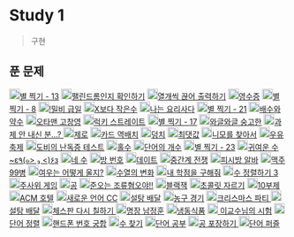 # Study 1
> 구현

## 푼 문제
<a href="https://www.acmicpc.net/problem/2523"><img src="https://static.solved.ac/tier_small/3.svg" width="19px" height="19px"/>별 찍기 - 13</a>
<a href="https://www.acmicpc.net/problem/10988"><img src="https://static.solved.ac/tier_small/5.svg" width="19px" height="19px"/>팰린드롬인지 확인하기</a>
<a href="https://www.acmicpc.net/problem/11721"><img src="https://static.solved.ac/tier_small/4.svg" width="19px" height="19px"/>열개씩 끊어 출력하기</a>
<a href="https://www.acmicpc.net/problem/5565"><img src="https://static.solved.ac/tier_small/3.svg" width="19px" height="19px"/>영수증</a>
<a href="https://www.acmicpc.net/problem/2445"><img src="https://static.solved.ac/tier_small/3.svg" width="19px" height="19px"/>별 찍기 - 8</a>
<a href="https://www.acmicpc.net/problem/11365"><img src="https://static.solved.ac/tier_small/4.svg" width="19px" height="19px"/>!밀비 급일</a>
<a href="https://www.acmicpc.net/problem/10871"><img src="https://static.solved.ac/tier_small/3.svg" width="19px" height="19px"/>X보다 작은수</a>
<a href="https://www.acmicpc.net/problem/2953"><img src="https://static.solved.ac/tier_small/3.svg" width="19px" height="19px"/>나는 요리사다</a>
<a href="https://www.acmicpc.net/problem/10996"><img src="https://static.solved.ac/tier_small/4.svg" width="19px" height="19px"/>별 찍기 - 21</a>
<a href="https://www.acmicpc.net/problem/5086"><img src="https://static.solved.ac/tier_small/3.svg" width="19px" height="19px"/>배수와 약수</a>
<a href="https://www.acmicpc.net/problem/2711"><img src="https://static.solved.ac/tier_small/4.svg" width="19px" height="19px"/>오타맨 고창영</a>
<a href="https://www.acmicpc.net/problem/18406"><img src="https://static.solved.ac/tier_small/4.svg" width="19px" height="19px"/>럭키 스트레이트</a>
<a href="https://www.acmicpc.net/problem/10992"><img src="https://static.solved.ac/tier_small/3.svg" width="19px" height="19px"/>별 찍기 - 17</a>
<a href="https://www.acmicpc.net/problem/17388"><img src="https://static.solved.ac/tier_small/2.svg" width="19px" height="19px"/>와글와글 숭고한</a>
<a href="https://www.acmicpc.net/problem/5597"><img src="https://static.solved.ac/tier_small/4.svg" width="19px" height="19px"/>과제 안 내신 분...?	</a>
<a href="https://www.acmicpc.net/problem/10773"><img src="https://static.solved.ac/tier_small/7.svg" width="19px" height="19px"/>제로</a>
<a href="https://www.acmicpc.net/problem/10804"><img src="https://static.solved.ac/tier_small/4.svg" width="19px" height="19px"/>카드 역배치</a>
<a href="https://www.acmicpc.net/problem/7568"><img src="https://static.solved.ac/tier_small/6.svg" width="19px" height="19px"/>덩치</a>
<a href="https://www.acmicpc.net/problem/2562"><img src="https://static.solved.ac/tier_small/4.svg" width="19px" height="19px"/>최댓값</a>
<a href="https://www.acmicpc.net/problem/10173"><img src="https://static.solved.ac/tier_small/4.svg" width="19px" height="19px"/>니모를 찾아서</a>
<a href="https://www.acmicpc.net/problem/14720"><img src="https://static.solved.ac/tier_small/3.svg" width="19px" height="19px"/>우유 축제</a>
<a href="https://www.acmicpc.net/problem/2204"><img src="https://static.solved.ac/tier_small/6.svg" width="19px" height="19px"/>도비의 난독증 테스트</a>
<a href="https://www.acmicpc.net/problem/2576"><img src="https://static.solved.ac/tier_small/3.svg" width="19px" height="19px"/>홀수</a>
<a href="https://www.acmicpc.net/problem/1152"><img src="https://static.solved.ac/tier_small/4.svg" width="19px" height="19px"/>단어의 개수</a>
<a href="https://www.acmicpc.net/problem/13015"><img src="https://static.solved.ac/tier_small/6.svg" width="19px" height="19px"/>별 찍기 - 23</a>
<a href="https://www.acmicpc.net/problem/17294"><img src="https://static.solved.ac/tier_small/5.svg" width="19px" height="19px"/>귀여운 수~ε٩(๑> ₃ <)۶з</a>
<a href="https://www.acmicpc.net/problem/10824"><img src="https://static.solved.ac/tier_small/3.svg" width="19px" height="19px"/>네 수</a>
<a href="https://www.acmicpc.net/problem/1475"><img src="https://static.solved.ac/tier_small/6.svg" width="19px" height="19px"/>방 번호</a>
<a href="https://www.acmicpc.net/problem/1296"><img src="https://static.solved.ac/tier_small/4.svg" width="19px" height="19px"/>데이트</a>
<a href="https://www.acmicpc.net/problem/4435"><img src="https://static.solved.ac/tier_small/4.svg" width="19px" height="19px"/>중간계 전쟁</a>
<a href="https://www.acmicpc.net/problem/1453"><img src="https://static.solved.ac/tier_small/5.svg" width="19px" height="19px"/>피시방 알바</a>
<a href="https://www.acmicpc.net/problem/17293"><img src="https://static.solved.ac/tier_small/5.svg" width="19px" height="19px"/>맥주99병</a>
<a href="https://www.acmicpc.net/problem/9536"><img src="https://static.solved.ac/tier_small/6.svg" width="19px" height="19px"/>여우는 어떻게 울지?</a>
<a href="https://www.acmicpc.net/problem/1551"><img src="https://static.solved.ac/tier_small/4.svg" width="19px" height="19px"/>수열의 변화</a>
<a href="https://www.acmicpc.net/problem/10984"><img src="https://static.solved.ac/tier_small/3.svg" width="19px" height="19px"/>내 학점을 구해줘</a>
<a href="https://www.acmicpc.net/problem/10989"><img src="https://static.solved.ac/tier_small/6.svg" width="19px" height="19px"/>수 정렬하기 3</a>
<a href="https://www.acmicpc.net/problem/10103"><img src="https://static.solved.ac/tier_small/3.svg" width="19px" height="19px"/>주사위 게임</a>
<a href="https://www.acmicpc.net/problem/1547"><img src="https://static.solved.ac/tier_small/3.svg" width="19px" height="19px"/>공</a>
<a href="https://www.acmicpc.net/problem/14647"><img src="https://static.solved.ac/tier_small/5.svg" width="19px" height="19px"/>준오는 조류혐오야!!</a>
<a href="https://www.acmicpc.net/problem/2798"><img src="https://static.solved.ac/tier_small/4.svg" width="19px" height="19px"/>블랙잭</a>
<a href="https://www.acmicpc.net/problem/2163"><img src="https://static.solved.ac/tier_small/3.svg" width="19px" height="19px"/>초콜릿 자르기</a>
<a href="https://www.acmicpc.net/problem/10797"><img src="https://static.solved.ac/tier_small/2.svg" width="19px" height="19px"/>10부제</a>
<a href="https://www.acmicpc.net/problem/10250"><img src="https://static.solved.ac/tier_small/3.svg" width="19px" height="19px"/>ACM 호텔</a>
<a href="https://www.acmicpc.net/problem/19945"><img src="https://static.solved.ac/tier_small/4.svg" width="19px" height="19px"/>새로운 언어 CC</a>
<a href="https://www.acmicpc.net/problem/2839"><img src="https://static.solved.ac/tier_small/5.svg" width="19px" height="19px"/>설탕 배달</a>
<a href="https://www.acmicpc.net/problem/1159"><img src="https://static.solved.ac/tier_small/1.svg" width="19px" height="19px"/>농구 경기</a>
<a href="https://www.acmicpc.net/problem/10708"><img src="https://static.solved.ac/tier_small/1.svg" width="19px" height="19px"/>크리스마스 파티	</a>
<a href="https://www.acmicpc.net/problem/2839"><img src="https://static.solved.ac/tier_small/1.svg" width="19px" height="19px"/>설탕 배달</a>
<a href="https://www.acmicpc.net/problem/1018"><img src="https://static.solved.ac/tier_small/1.svg" width="19px" height="19px"/>체스판 다시 칠하기	</a>
<a href="https://www.acmicpc.net/problem/15734"><img src="https://static.solved.ac/tier_small/1.svg" width="19px" height="19px"/>명장 남정훈</a>
<a href="https://www.acmicpc.net/problem/14625"><img src="https://static.solved.ac/tier_small/1.svg" width="19px" height="19px"/>냉동식품</a>
<a href="https://www.acmicpc.net/problem/10874"><img src="https://static.solved.ac/tier_small/1.svg" width="19px" height="19px"/>	이교수님의 시험</a>
<a href="https://www.acmicpc.net/problem/1181"><img src="https://static.solved.ac/tier_small/1.svg" width="19px" height="19px"/>단어 정렬</a>
<a href="https://www.acmicpc.net/problem/17202"><img src="https://static.solved.ac/tier_small/1.svg" width="19px" height="19px"/>핸드폰 번호 궁합</a>
<a href="https://www.acmicpc.net/problem/1920"><img src="https://static.solved.ac/tier_small/1.svg" width="19px" height="19px"/>수 찾기</a>
<a href="https://www.acmicpc.net/problem/1157"><img src="https://static.solved.ac/tier_small/1.svg" width="19px" height="19px"/>단어 공부</a>
<a href="https://www.acmicpc.net/problem/12981"><img src="https://static.solved.ac/tier_small/1.svg" width="19px" height="19px"/>공 포장하기	</a>
<a href="https://www.acmicpc.net/problem/9946"><img src="https://static.solved.ac/tier_small/1.svg" width="19px" height="19px"/>단어 퍼즐</a>